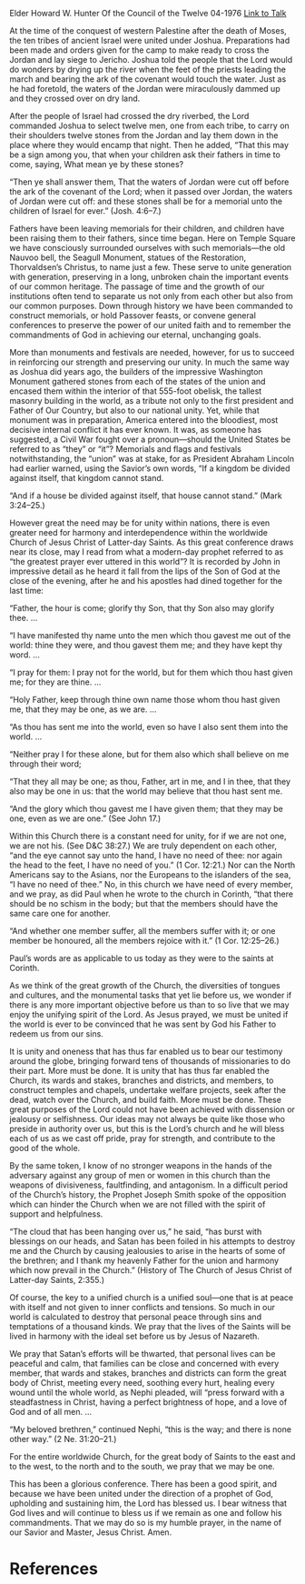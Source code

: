 Elder Howard W. Hunter
Of the Council of the Twelve
04-1976
[Link to Talk](https://www.churchofjesuschrist.org/study/general-conference/1976/04/that-we-may-be-one?lang=eng)

At the time of the conquest of western Palestine after the death of Moses, the ten tribes of ancient Israel were united under Joshua. Preparations had been made and orders given for the camp to make ready to cross the Jordan and lay siege to Jericho. Joshua told the people that the Lord would do wonders by drying up the river when the feet of the priests leading the march and bearing the ark of the covenant would touch the water. Just as he had foretold, the waters of the Jordan were miraculously dammed up and they crossed over on dry land.

After the people of Israel had crossed the dry riverbed, the Lord commanded Joshua to select twelve men, one from each tribe, to carry on their shoulders twelve stones from the Jordan and lay them down in the place where they would encamp that night. Then he added, “That this may be a sign among you, that when your children ask their fathers in time to come, saying, What mean ye by these stones?

“Then ye shall answer them, That the waters of Jordan were cut off before the ark of the covenant of the Lord; when it passed over Jordan, the waters of Jordan were cut off: and these stones shall be for a memorial unto the children of Israel for ever.” (Josh. 4:6–7.)

Fathers have been leaving memorials for their children, and children have been raising them to their fathers, since time began. Here on Temple Square we have consciously surrounded ourselves with such memorials—the old Nauvoo bell, the Seagull Monument, statues of the Restoration, Thorvaldsen’s Christus, to name just a few. These serve to unite generation with generation, preserving in a long, unbroken chain the important events of our common heritage. The passage of time and the growth of our institutions often tend to separate us not only from each other but also from our common purposes. Down through history we have been commanded to construct memorials, or hold Passover feasts, or convene general conferences to preserve the power of our united faith and to remember the commandments of God in achieving our eternal, unchanging goals.

More than monuments and festivals are needed, however, for us to succeed in reinforcing our strength and preserving our unity. In much the same way as Joshua did years ago, the builders of the impressive Washington Monument gathered stones from each of the states of the union and encased them within the interior of that 555-foot obelisk, the tallest masonry building in the world, as a tribute not only to the first president and Father of Our Country, but also to our national unity. Yet, while that monument was in preparation, America entered into the bloodiest, most decisive internal conflict it has ever known. It was, as someone has suggested, a Civil War fought over a pronoun—should the United States be referred to as “they” or “it”? Memorials and flags and festivals notwithstanding, the “union” was at stake, for as President Abraham Lincoln had earlier warned, using the Savior’s own words, “If a kingdom be divided against itself, that kingdom cannot stand.

“And if a house be divided against itself, that house cannot stand.” (Mark 3:24–25.)

However great the need may be for unity within nations, there is even greater need for harmony and interdependence within the worldwide Church of Jesus Christ of Latter-day Saints. As this great conference draws near its close, may I read from what a modern-day prophet referred to as “the greatest prayer ever uttered in this world”? It is recorded by John in impressive detail as he heard it fall from the lips of the Son of God at the close of the evening, after he and his apostles had dined together for the last time:

“Father, the hour is come; glorify thy Son, that thy Son also may glorify thee. …

“I have manifested thy name unto the men which thou gavest me out of the world: thine they were, and thou gavest them me; and they have kept thy word. …

“I pray for them: I pray not for the world, but for them which thou hast given me; for they are thine. …

“Holy Father, keep through thine own name those whom thou hast given me, that they may be one, as we are. …

“As thou has sent me into the world, even so have I also sent them into the world. …

“Neither pray I for these alone, but for them also which shall believe on me through their word;

“That they all may be one; as thou, Father, art in me, and I in thee, that they also may be one in us: that the world may believe that thou hast sent me.

“And the glory which thou gavest me I have given them; that they may be one, even as we are one.” (See John 17.)

Within this Church there is a constant need for unity, for if we are not one, we are not his. (See D&C 38:27.) We are truly dependent on each other, “and the eye cannot say unto the hand, I have no need of thee: nor again the head to the feet, I have no need of you.” (1 Cor. 12:21.) Nor can the North Americans say to the Asians, nor the Europeans to the islanders of the sea, “I have no need of thee.” No, in this church we have need of every member, and we pray, as did Paul when he wrote to the church in Corinth, “that there should be no schism in the body; but that the members should have the same care one for another.

“And whether one member suffer, all the members suffer with it; or one member be honoured, all the members rejoice with it.” (1 Cor. 12:25–26.)

Paul’s words are as applicable to us today as they were to the saints at Corinth.

As we think of the great growth of the Church, the diversities of tongues and cultures, and the monumental tasks that yet lie before us, we wonder if there is any more important objective before us than to so live that we may enjoy the unifying spirit of the Lord. As Jesus prayed, we must be united if the world is ever to be convinced that he was sent by God his Father to redeem us from our sins.

It is unity and oneness that has thus far enabled us to bear our testimony around the globe, bringing forward tens of thousands of missionaries to do their part. More must be done. It is unity that has thus far enabled the Church, its wards and stakes, branches and districts, and members, to construct temples and chapels, undertake welfare projects, seek after the dead, watch over the Church, and build faith. More must be done. These great purposes of the Lord could not have been achieved with dissension or jealousy or selfishness. Our ideas may not always be quite like those who preside in authority over us, but this is the Lord’s church and he will bless each of us as we cast off pride, pray for strength, and contribute to the good of the whole.

By the same token, I know of no stronger weapons in the hands of the adversary against any group of men or women in this church than the weapons of divisiveness, faultfinding, and antagonism. In a difficult period of the Church’s history, the Prophet Joseph Smith spoke of the opposition which can hinder the Church when we are not filled with the spirit of support and helpfulness.

“The cloud that has been hanging over us,” he said, “has burst with blessings on our heads, and Satan has been foiled in his attempts to destroy me and the Church by causing jealousies to arise in the hearts of some of the brethren; and I thank my heavenly Father for the union and harmony which now prevail in the Church.” (History of The Church of Jesus Christ of Latter-day Saints, 2:355.)

Of course, the key to a unified church is a unified soul—one that is at peace with itself and not given to inner conflicts and tensions. So much in our world is calculated to destroy that personal peace through sins and temptations of a thousand kinds. We pray that the lives of the Saints will be lived in harmony with the ideal set before us by Jesus of Nazareth.

We pray that Satan’s efforts will be thwarted, that personal lives can be peaceful and calm, that families can be close and concerned with every member, that wards and stakes, branches and districts can form the great body of Christ, meeting every need, soothing every hurt, healing every wound until the whole world, as Nephi pleaded, will “press forward with a steadfastness in Christ, having a perfect brightness of hope, and a love of God and of all men. …

“My beloved brethren,” continued Nephi, “this is the way; and there is none other way.” (2 Ne. 31:20–21.)

For the entire worldwide Church, for the great body of Saints to the east and to the west, to the north and to the south, we pray that we may be one.

This has been a glorious conference. There has been a good spirit, and because we have been united under the direction of a prophet of God, upholding and sustaining him, the Lord has blessed us. I bear witness that God lives and will continue to bless us if we remain as one and follow his commandments. That we may do so is my humble prayer, in the name of our Savior and Master, Jesus Christ. Amen.

# References
